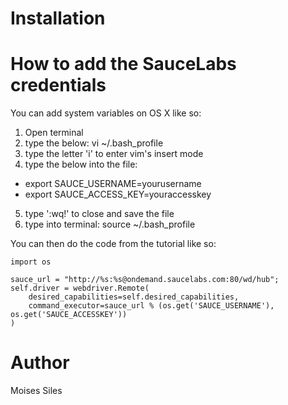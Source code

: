 Installation
======

How to add the SauceLabs credentials
======
You can add system variables on OS X like so: 

1. Open terminal 
2. type the below: 
vi ~/.bash_profile
3. type the letter 'i' to enter vim's insert mode 
4. type the below into the file: 
 * export SAUCE_USERNAME=yourusername
 * export SAUCE_ACCESS_KEY=youraccesskey
5. type ':wq!' to close and save the file 
6. type into terminal: 
source ~/.bash_profile

You can then do the code from the tutorial like so: 
```
import os

sauce_url = "http://%s:%s@ondemand.saucelabs.com:80/wd/hub";
self.driver = webdriver.Remote(
    desired_capabilities=self.desired_capabilities,
    command_executor=sauce_url % (os.get('SAUCE_USERNAME'), os.get('SAUCE_ACCESSKEY'))
)
```

Author
======
Moises Siles
